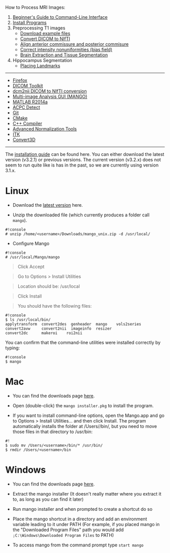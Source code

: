 How to Process MRI Images:

1. [Beginner's Guide to Command-Line Interface](primer)
2. [Install Programs](Home)
3. Preprocessing T1 images
     * [Download example files](https://bitbucket.org/njhunsaker/preprocessing-t1-example)
     * [Convert DICOM to NIfTI](dcm2nii)
     * [Align anterior commissure and posterior commisure](acpcdetect)
     * [Correct intensity nonuniformities (bias field)](N4BiasFieldCorrection)
     * [Brain Extraction and Tissue Segmentation](antscorticalthickness)
4. Hippocampus Segmentation
     * [Placing Landmarks](hpc_landmarks)

---------------------------------------

* [Firefox](install_firefox)
* [DICOM Toolkit](install_dcmtk)
* [dcm2nii DICOM to NIfTI conversion](install_dcm2nii)
* [Multi-image Analysis GUI (MANGO)](install_mango)
* [MATLAB R2014a](install_matlabR2014a)
* [ACPC Detect](install_acpcdetect)
* [Git](install_git)
* [CMake](install_cmake)
* [C++ Compiler](install_gcc)
* [Advanced Normalization Tools](install_ants)
* [ITK](install_itk)
* [Convert3D](install_convert3d)

---------------------------------------

The [installation guide](http://ric.uthscsa.edu/mango/mango.html) can be found here. You can either download the latest version (v3.2.1) or previous versions. The current version (v3.2.x) does not seem to run quite like is has in the past, so we are currently using version 3.1.x.

# Linux

* Download the [latest version](http://ric.uthscsa.edu/mango/downloads/mango_unix.zip) here.

* Unzip the downloaded file (which currently produces a folder call `mango`).

```
#!console
# unzip /home/<username>/Downloads/mango_unix.zip -d /usr/local/
```

* Configure Mango

```
#!console
# /usr/local/Mango/mango
```

> Click Accept

> Go to Options > Install Utilities

> Location should be: /usr/local

> Click Install

> You should have the following files:

```
#!console
$ ls /usr/local/bin/
applytransform  convert2des  genheader  mango    vols2series
convert2avw     convert2nii  imageinfo  resizer
convert2dc      makeroi    roi2nii
```

You can confirm that the command-line utilities were installed correctly by typing:

```
#!console
$ mango
```

# Mac

* You can find the downloads page [here](http://ric.uthscsa.edu/mango/mango.html).

* Open (double-click) the `mango installer.pkg` to install the program.

* If you want to install command-line options, open the Mango.app and go to Options > Install Utilities… and then click Install. The program automatically installs the folder at /Users/<username>/bin/, but you need to move those files in that directory to /usr/bin:

```
#!
$ sudo mv /Users/<username>/bin/* /usr/bin/
$ rmdir /Users/<username>/bin
```

# Windows

* You can find the downloads page [here](http://ric.uthscsa.edu/mango/mango.html).

* Extract the mango installer (It doesn't really matter where you extract it to, as long as you can find it later)

* Run mango installer and when prompted to create a shortcut do so

* Place the mango shortcut in a directory and add an environment variable leading to it under PATH (For example, if you placed mango in the "Downloaded Program Files" path you would add `;C:\Windows\Downloaded Program Files` to PATH)

* To access mango from the command prompt type `start mango`